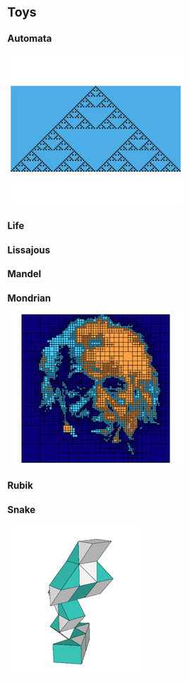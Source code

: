 # Toys

## Automata

![](img/examples/automata.png)

## Life

## Lissajous

## Mandel

## Mondrian

![](img/examples/mondrian.png)

## Rubik

## Snake

![](img/examples/snake.png)
